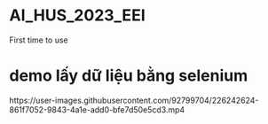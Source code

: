 # AI_HUS_2023_EEI
First time to use

<h1> demo lấy dữ liệu bằng selenium</h1>
https://user-images.githubusercontent.com/92799704/226242624-861f7052-9843-4a1e-add0-bfe7d50e5cd3.mp4

